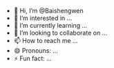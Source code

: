 - 👋 Hi, I’m @Baishengwen
- 👀 I’m interested in ...
- 🌱 I’m currently learning ...
- 💞️ I’m looking to collaborate on ...
- 📫 How to reach me ...
- 😄 Pronouns: ...
- ⚡ Fun fact: ...

<!---
Baishengwen/Baishengwen is a ✨ special ✨ repository because its `README.md` (this file) appears on your GitHub profile.
You can click the Preview link to take a look at your changes.
--->
